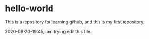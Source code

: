# hello-world
This is a repository for learning github, and this is my first repository.

2020-09-20-19:45,i am trying edit this file.
